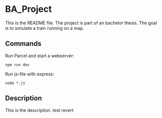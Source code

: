 # BA_Project

This is the README file. The project is part of an bachelor thesis. The goal is to simulate a train running on a map.

## Commands

Run Parcel and start a webserver:
```
npm run dev
```
Run js-file with express:
```
node *.js 
```
## Description

This is the description. test revert
